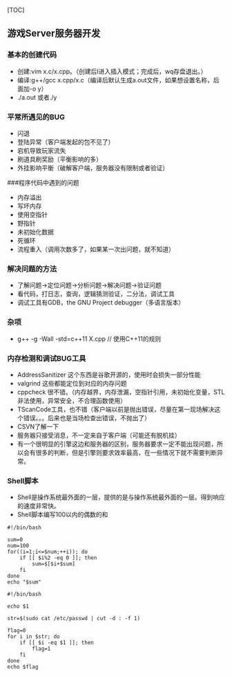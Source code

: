 [TOC]
## 游戏Server服务器开发

### 基本的创建代码

- 创建:vim x.c/x.cpp。（创建后I进入插入模式；完成后，wq存盘退出。）
- 编译:g++/gcc x.cpp/x.c（编译后默认生成a.out文件，如果想设置名称，后面加-o y）
- ./a.out 或者./y

### 平常所遇见的BUG

- 闪退
- 登陆异常（客户端发起的包不见了）
- 宕机导致玩家流失
- 刷道具刷奖励（平衡影响的多）
- 外挂影响平衡（破解客户端，服务器没有限制或者验证）

###程序代码中遇到的问题

- 内存溢出
- 写坏内存
- 使用空指针
- 野指针
- 未初始化数据
- 死循环
- 流程重入（调用次数多了，如果某一次出问题，就不知道）

### 解决问题的方法

- 了解问题->定位问题->分析问题->解决问题->验证问题
- 看代码，打日志，查询，逻辑猜测验证，二分法，调试工具
- 调试工具有GDB，the GNU Project debugger（多语言版本）

### 杂项

- g++ -g -Wall -std=c++11 X.cpp  // 使用C++11的规则

### 内存检测和调试BUG工具

- AddressSanitizer  这个东西是谷歌开源的，使用时会损失一部分性能
- valgrind   这些都能定位到对应的内存问题  
- cppcheck  很不错。（内存越界，内存泄漏，空指针引用，未初始化变量，STL非法使用，异常安全，不合理函数使用）
- TScanCode工具，也不错（客户端以前是抛出错误，尽量在第一现场解决这个错误。。。后来也是当场检查出错误，不抛出了）
- CSVN了解一下
- 服务器只接受消息，不一定来自于客户端（可能还有脱机挂）
- 有一个很明显的引擎这边和服务器的区别，服务器要求一定不能出现问题，所以会有很多的判断，但是引擎则要求效率最高，在一些情况下就不需要判断异常。

### Shell脚本

- Shell是操作系统最外面的一层，提供的是与操作系统最外面的一层。得到响应的速度非常快。
- Shell脚本编写100以内的偶数的和
```Shell
#!/bin/bash

sum=0
num=100
for((i=1;i<=$num;++i)); do
    if [[ $i%2 -eq 0 ]]; then
        sum=$[$i+$sum]
    fi
done
echo "$sum"
```

```Shell
#!/bin/bash

echo $1

str=$(sudo cat /etc/passwd | cut -d : -f 1)

flag=0
for i in $str; do
    if [[ $i -eq $1 ]]; then
        flag=1
    fi
done
echo $flag
```
